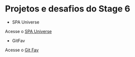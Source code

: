# Projetos e desafios do Stage 6

- SPA Universe

Acesse o <a href='https://spa-universe-mu.vercel.app/'>SPA Universe</a>

- GitFav

Acesse o <a href='https://beautiful-monstera-984a12.netlify.app/'>Git Fav</a>